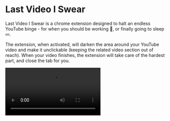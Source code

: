 # Last Video I Swear

Last Video I Swear is a chrome extension designed to halt an endless YouTube binge - for when you should be working 📖, or finally going to sleep 💤.

The extension, when activated, will darken the area around your YouTube video and make it unclickable (keeping the related video section out of reach). When your video finishes, the extension will take care of the hardest part, and close the tab for you.

![](https://media.giphy.com/media/lp14dAQGVDsrAojjTU/source.mp4)
